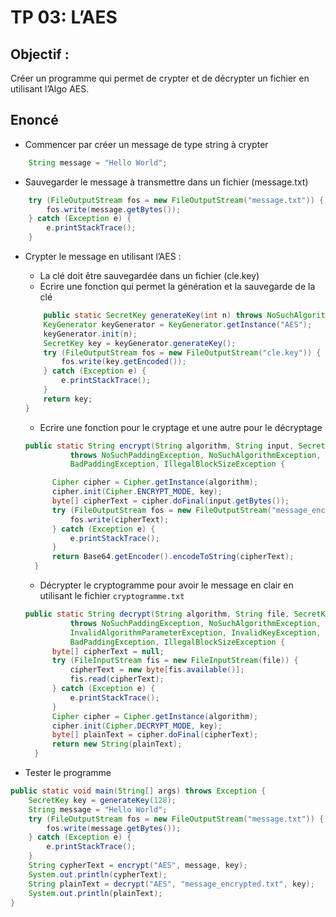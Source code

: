 # TP 03: L’AES

## Objectif :

Créer un programme qui permet de crypter et de décrypter un fichier en utilisant l’Algo AES.

## Enoncé

- Commencer par créer un message de type string à crypter

```java
    String message = "Hello World";
```

- Sauvegarder le message à transmettre dans un fichier (message.txt)

```java
    try (FileOutputStream fos = new FileOutputStream("message.txt")) {
        fos.write(message.getBytes());
    } catch (Exception e) {
        e.printStackTrace();
    }
```

- Crypter le message en utilisant l’AES :

  - La clé doit être sauvegardée dans un fichier (cle.key)
  - Ecrire une fonction qui permet la génération et la sauvegarde de la clé

  ```java
      public static SecretKey generateKey(int n) throws NoSuchAlgorithmException {
      KeyGenerator keyGenerator = KeyGenerator.getInstance("AES");
      keyGenerator.init(n);
      SecretKey key = keyGenerator.generateKey();
      try (FileOutputStream fos = new FileOutputStream("cle.key")) {
          fos.write(key.getEncoded());
      } catch (Exception e) {
          e.printStackTrace();
      }
      return key;
  }
  ```

  - Ecrire une fonction pour le cryptage et une autre pour le décryptage

  ```java
  public static String encrypt(String algorithm, String input, SecretKey key)
            throws NoSuchPaddingException, NoSuchAlgorithmException, InvalidKeyException,
            BadPaddingException, IllegalBlockSizeException {

        Cipher cipher = Cipher.getInstance(algorithm);
        cipher.init(Cipher.ENCRYPT_MODE, key);
        byte[] cipherText = cipher.doFinal(input.getBytes());
        try (FileOutputStream fos = new FileOutputStream("message_encrypted.txt")) {
            fos.write(cipherText);
        } catch (Exception e) {
            e.printStackTrace();
        }
        return Base64.getEncoder().encodeToString(cipherText);
    }
  ```

  - Décrypter le cryptogramme pour avoir le message en clair en utilisant le fichier `cryptogramme.txt`

  ```java
  public static String decrypt(String algorithm, String file, SecretKey key)
            throws NoSuchPaddingException, NoSuchAlgorithmException,
            InvalidAlgorithmParameterException, InvalidKeyException,
            BadPaddingException, IllegalBlockSizeException {
        byte[] cipherText = null;
        try (FileInputStream fis = new FileInputStream(file)) {
            cipherText = new byte[fis.available()];
            fis.read(cipherText);
        } catch (Exception e) {
            e.printStackTrace();
        }
        Cipher cipher = Cipher.getInstance(algorithm);
        cipher.init(Cipher.DECRYPT_MODE, key);
        byte[] plainText = cipher.doFinal(cipherText);
        return new String(plainText);
    }
  ```

- Tester le programme

```java
public static void main(String[] args) throws Exception {
    SecretKey key = generateKey(128);
    String message = "Hello World";
    try (FileOutputStream fos = new FileOutputStream("message.txt")) {
        fos.write(message.getBytes());
    } catch (Exception e) {
        e.printStackTrace();
    }
    String cypherText = encrypt("AES", message, key);
    System.out.println(cypherText);
    String plainText = decrypt("AES", "message_encrypted.txt", key);
    System.out.println(plainText);
}
```

